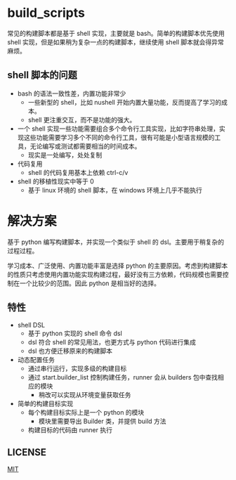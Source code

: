 # build_scripts

常见的构建脚本都是基于 shell 实现，主要就是 bash。简单的构建脚本优先使用 shell 实现，但是如果稍为复杂一点的构建脚本，继续使用 shell 脚本就会得异常麻烦。

## shell 脚本的问题

- bash 的语法一致性差，内置功能非常少
  - 一些新型的 shell，比如 nushell 开始内置大量功能，反而提高了学习的成本。
  - shell 更注重交互，而不是功能的强大。
- 一个 shell 实现一些功能需要组合多个命令行工具实现，比如字符串处理，实现这些功能需要学习多个不同的命令行工具，很有可能是小型语言规模的工具，无论编写或测试都需要相当的时间成本。
  - 现实是一处编写，处处复制
- 代码复用
  - shell 的代码复用基本上依赖 ctrl-c/v
- shell 的移植性现实中等于 0
  - 基于 linux 环境的 shell 脚本，在 windows 环境上几乎不能执行

# 解决方案

基于 python 编写构建脚本，并实现一个类似于 shell 的 dsl。主要用于稍复杂的过程过程。

学习成本、广泛使用、内置功能丰富是选择 python 的主要原因。考虑到构建脚本的性质只考虑使用内置功能实现构建过程，最好没有三方依赖，代码规模也需要控制在一个比较少的范围。因此 python 是相当好的选择。

## 特性

- shell DSL
  - 基于 python 实现的 shell 命令 dsl
  - dsl 符合 shell 的常见用法，也更方式与 python 代码进行集成
  - dsl 也方便迁移原来的构建脚本
- 动态配置任务
  - 通过串行运行，实现多级的构建目标
  - 通过 start.builder_list 控制构建任务，runner 会从 builders 包中查找相应的模块
    - 稍改可以实现从环境变量获取任务
- 简单的构建目标实现
  - 每个构建目标实际上是一个 python 的模块
    - 模块里需要导出 Builder 类，并提供 build 方法
  - 构建目标的代码由 runner 执行

## LICENSE

[MIT](LICENSE)
